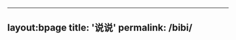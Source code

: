 ----
layout:bpage
title: '说说'
permalink: /bibi/
----
<script type="text/javascript" src="https://unpkg.com/artitalk"></script>
<div id="artitalk_main"></div>
<script>
new Artitalk({
    appId: 'AToE265XerX5aBNQQ0ayfv8V-MdYXbMMI', 
    appKey: 'tjssuSCUS85X5Hc2YUVKQOXY'
})
</script>

